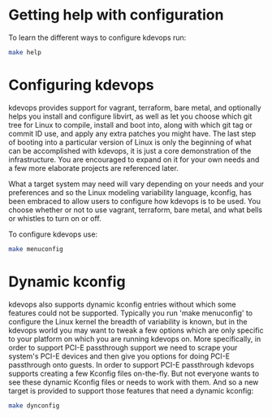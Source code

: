 # Getting help with configuration

To learn the different ways to configure kdevops run:

```bash
make help
```

# Configuring kdevops

kdevops provides support for vagrant, terraform, bare metal, and optionally
helps you install and configure libvirt, as well as let you choose which git
tree for Linux to compile, install and boot into, along with which git tag or
commit ID use, and apply any extra patches you might have. The last step of
booting into a particular version of Linux is only the beginning of what can
be accomplished with kdevops, it is just a core demonstration of the
infrastructure. You are encouraged to expand on it for your own needs and a
few more elaborate projects are referenced later.

What a target system may need will vary depending on your needs and your
preferences and so the Linux modeling variability language, kconfig, has been
embraced to allow users to configure how kdevops is to be used. You choose
whether or not to use vagrant, terraform, bare metal, and what bells or
whistles to turn on or off.

To configure kdevops use:

```bash
make menuconfig
```

# Dynamic kconfig

kdevops also supports dynamic kconfig entries without which some features
could not be supported. Typically you run 'make menuconfig' to configure
the Linux kernel the breadth of variability is known, but in the kdevops
world you may want to tweak a few options which are only specific to your
platform on which you are running kdevops on. More specifically, in order
to support PCI-E passthrough support we need to scrape your system's PCI-E
devices and then give you options for doing PCI-E passthrough onto guests.
In order to support PCI-E passthrough kdevops supports creating a few
Kconfig files on-the-fly. But not everyone wants to see these dynamic Kconfig
files or needs to work with them. And so a new target is provided to support
those features that need a dynamic kconfig:

```bash
make dynconfig
```
